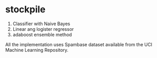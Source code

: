 stockpile
=========
1. Classifier with Naive Bayes 
2. Linear ang logister regressor
3. adaboost ensemble method

All the implementation uses Spambase dataset available from the UCI Machine Learning Repository.

